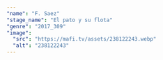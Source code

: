 ```yaml
---
"name": "F. Saez"
"stage_name": "El pato y su flota"
"genre": "2017_309"
"image":
  "src": "https://mafi.tv/assets/238122243.webp"
  "alt": "238122243"
---
```

